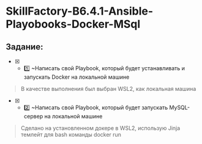 # SkillFactory-B6.4.1-Ansible-Playobooks-Docker-MSql

## Задание:

* [x] - :one: ~Написать свой Playbook, который будет устанавливать и запускать Docker на локальной машине

> В качестве выполнения был выбран WSL2, как локальная машина

* [x] - :two: ~Написать свой Playbook, который будет запускать MySQL-сервер на локальной машине

> Сделано на установленном докере в WSL2, использую Jinja  темлейт для bash команды docker run
